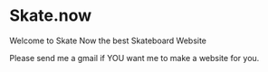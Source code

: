 # Skate.now

Welcome to Skate Now the best Skateboard Website 

Please send me a gmail if YOU want me to make a website for you.
